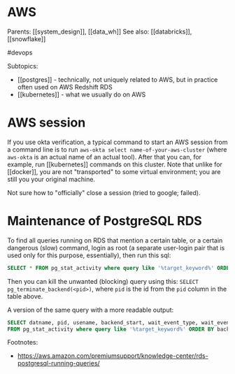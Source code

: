 # AWS

Parents: [[system_design]], [[data_wh]]
See also: [[databricks]], [[snowflake]]

#devops

Subtopics:
* [[postgres]] - technically, not uniquely related to AWS, but in practice often used on AWS Redshift RDS
* [[kubernetes]] - what we usually do on AWS

# AWS session

If you use okta verification, a typical command to start an AWS session from a command line is to run `aws-okta select name-of-your-aws-cluster` (where `aws-okta` is an actual name of an actual tool). After that you can, for example, run [[kubernetes]] commands on this cluster. Note that unlike for [[docker]], you are not "transported" to some virtual environment; you are still you your original machine.

Not sure how to "officially" close a session (tried to google; failed).


# Maintenance of PostgreSQL RDS

To find all queries running on RDS that mention a certain table, or a certain dangerous (slow) command, login as root (a separate user-login pair that is used only for this purpose, essentially), then run this sql:
```sql
SELECT * FROM pg_stat_activity where query like '%target_keyword%' ORDER BY backend_start
```
Then you can kill the unwanted (blocking) query using this:
`SELECT pg_terminate_backend(<pid>)`, where `pid` is the id from the `pid` column in the table above.

A version of the same query with a more readable output:
```sql
SELECT datname, pid, usename, backend_start, wait_event_type, wait_event, state, query
FROM pg_stat_activity where query like '%target_keyword%' ORDER BY backend_start
```

Footnotes:
* https://aws.amazon.com/premiumsupport/knowledge-center/rds-postgresql-running-queries/

